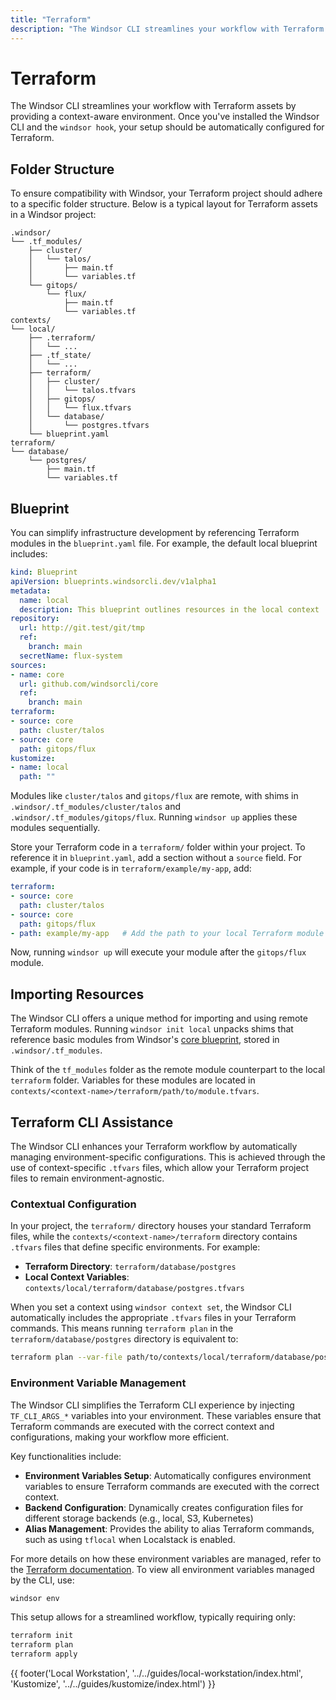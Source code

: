 ```yaml
---
title: "Terraform"
description: "The Windsor CLI streamlines your workflow with Terraform assets by providing a context-aware environment."
---
```

# Terraform
The Windsor CLI streamlines your workflow with Terraform assets by providing a context-aware environment. Once you've installed the Windsor CLI and the `windsor hook`, your setup should be automatically configured for Terraform.

## Folder Structure
To ensure compatibility with Windsor, your Terraform project should adhere to a specific folder structure. Below is a typical layout for Terraform assets in a Windsor project:

```plaintext
.windsor/
└── .tf_modules/
    ├── cluster/
    │   └── talos/
    │       ├── main.tf
    │       └── variables.tf
    └── gitops/
        └── flux/
            ├── main.tf
            └── variables.tf
contexts/
└── local/
    ├── .terraform/
    │   └── ...
    ├── .tf_state/
    │   └── ...
    ├── terraform/
    │   ├── cluster/
    │   │   └── talos.tfvars
    │   ├── gitops/
    │   │   └── flux.tfvars
    │   └── database/
    │       └── postgres.tfvars
    └── blueprint.yaml
terraform/
└── database/
    └── postgres/
        ├── main.tf
        └── variables.tf
```

## Blueprint
You can simplify infrastructure development by referencing Terraform modules in the `blueprint.yaml` file. For example, the default local blueprint includes:

```yaml
kind: Blueprint
apiVersion: blueprints.windsorcli.dev/v1alpha1
metadata:
  name: local
  description: This blueprint outlines resources in the local context
repository:
  url: http://git.test/git/tmp
  ref:
    branch: main
  secretName: flux-system
sources:
- name: core
  url: github.com/windsorcli/core
  ref:
    branch: main
terraform:
- source: core
  path: cluster/talos
- source: core
  path: gitops/flux
kustomize:
- name: local
  path: ""
```

Modules like `cluster/talos` and `gitops/flux` are remote, with shims in `.windsor/.tf_modules/cluster/talos` and `.windsor/.tf_modules/gitops/flux`. Running `windsor up` applies these modules sequentially.

Store your Terraform code in a `terraform/` folder within your project. To reference it in `blueprint.yaml`, add a section without a `source` field. For example, if your code is in `terraform/example/my-app`, add:

```yaml
terraform:
- source: core
  path: cluster/talos
- source: core
  path: gitops/flux
- path: example/my-app   # Add the path to your local Terraform module
```

Now, running `windsor up` will execute your module after the `gitops/flux` module.

## Importing Resources
The Windsor CLI offers a unique method for importing and using remote Terraform modules. Running `windsor init local` unpacks shims that reference basic modules from Windsor's [core blueprint](https://github.com/windsorcli/core), stored in `.windsor/.tf_modules`.

Think of the `tf_modules` folder as the remote module counterpart to the local `terraform` folder. Variables for these modules are located in `contexts/<context-name>/terraform/path/to/module.tfvars`.

## Terraform CLI Assistance

The Windsor CLI enhances your Terraform workflow by automatically managing environment-specific configurations. This is achieved through the use of context-specific `.tfvars` files, which allow your Terraform project files to remain environment-agnostic.

### Contextual Configuration

In your project, the `terraform/` directory houses your standard Terraform files, while the `contexts/<context-name>/terraform` directory contains `.tfvars` files that define specific environments. For example:

- **Terraform Directory**: `terraform/database/postgres`
- **Local Context Variables**: `contexts/local/terraform/database/postgres.tfvars`

When you set a context using `windsor context set`, the Windsor CLI automatically includes the appropriate `.tfvars` files in your Terraform commands. This means running `terraform plan` in the `terraform/database/postgres` directory is equivalent to:

```bash
terraform plan --var-file path/to/contexts/local/terraform/database/postgres.tfvars
```

### Environment Variable Management

The Windsor CLI simplifies the Terraform CLI experience by injecting `TF_CLI_ARGS_*` variables into your environment. These variables ensure that Terraform commands are executed with the correct context and configurations, making your workflow more efficient.

Key functionalities include:

- **Environment Variables Setup**: Automatically configures environment variables to ensure Terraform commands are executed with the correct context.
- **Backend Configuration**: Dynamically creates configuration files for different storage backends (e.g., local, S3, Kubernetes)
- **Alias Management**: Provides the ability to alias Terraform commands, such as using `tflocal` when Localstack is enabled.

For more details on how these environment variables are managed, refer to the [Terraform documentation](https://developer.hashicorp.com/terraform/cli/config/environment-variables#tf_cli_args-and-tf_cli_args_name). To view all environment variables managed by the CLI, use:

```bash
windsor env
```

This setup allows for a streamlined workflow, typically requiring only:

```bash
terraform init
terraform plan
terraform apply
```

<div>
  {{ footer('Local Workstation', '../../guides/local-workstation/index.html', 'Kustomize', '../../guides/kustomize/index.html') }}
</div>

<script>
  document.getElementById('previousButton').addEventListener('click', function() {
    window.location.href = '../../guides/local-workstation/index.html'; 
  });
  document.getElementById('nextButton').addEventListener('click', function() {
    window.location.href = '../../guides/kustomize/index.html'; 
  });
</script>
